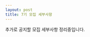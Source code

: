 ```yaml
---
layout: post
title: 7기 모집 세부사항
---
```


추가로 공지할 모집 세부사항 정리중입니다.
<!--
![123](https://user-images.githubusercontent.com/26536985/53106322-21250c80-3576-11e9-80e6-d5bc0b6a8f90.png)
-->
